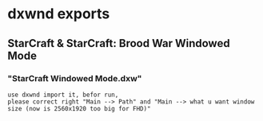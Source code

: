 # dxwnd exports

## StarCraft & StarCraft: Brood War Windowed Mode

### "StarCraft Windowed Mode.dxw"
    use dxwnd import it, befor run,  
    please correct right "Main --> Path" and "Main --> what u want window size (now is 2560x1920 too big for FHD)"  
    
    
